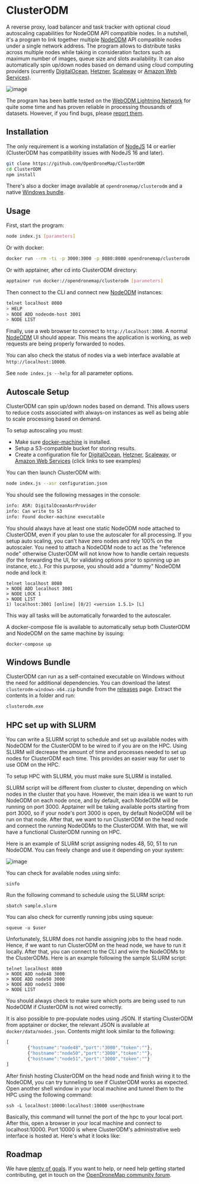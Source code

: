 # ClusterODM

A reverse proxy, load balancer and task tracker with optional cloud autoscaling capabilities for NodeODM API compatible nodes. In a nutshell, it's a program to link together multiple [NodeODM](https://github.com/OpenDroneMap/NodeODM) API compatible nodes under a single network address. The program allows to distribute tasks across multiple nodes while taking in consideration factors such as maximum number of images, queue size and slots availability. It can also automatically spin up/down nodes based on demand using cloud computing providers (currently [DigitalOcean](https://m.do.co/c/2977a7634f44), [Hetzner](https://www.hetzner.com), [Scaleway](https://scaleway.com) or [Amazon Web Services](https://aws.amazon.com/)).

![image](https://user-images.githubusercontent.com/1951843/57490594-b9828180-7287-11e9-9328-740cc0be8f7e.png)

The program has been battle tested on the [WebODM Lightning Network](https://webodm.net) for quite some time and has proven reliable in processing thousands of datasets. However, if you find bugs, please [report them](https://github.com/OpenDroneMap/ClusterODM/issues).

## Installation

The only requirement is a working installation of [NodeJS](https://nodejs.org) 14 or earlier (ClusterODM has compatibility issues with NodeJS 16 and later).

```bash
git clone https://github.com/OpenDroneMap/ClusterODM
cd ClusterODM
npm install
```

There's also a docker image available at `opendronemap/clusterodm` and a native [Windows bundle](#windows-bundle).

## Usage

First, start the program:

```bash
node index.js [parameters]
```

Or with docker:

```bash
docker run --rm -ti -p 3000:3000 -p 8080:8080 opendronemap/clusterodm [parameters]
```

Or with apptainer, after cd into ClusterODM directory:

```bash
apptainer run docker://opendronemap/clusterodm [parameters]
```

Then connect to the CLI and connect new [NodeODM](https://github.com/OpenDroneMap/NodeODM) instances:

```bash
telnet localhost 8080
> HELP
> NODE ADD nodeodm-host 3001
> NODE LIST
```

Finally, use a web browser to connect to `http://localhost:3000`. A normal [NodeODM](https://github.com/OpenDroneMap/NodeODM) UI should appear. This means the application is working, as web requests are being properly forwarded to nodes.

You can also check the status of nodes via a web interface available at `http://localhost:10000`.

See `node index.js --help` for all parameter options.

## Autoscale Setup

ClusterODM can spin up/down nodes based on demand. This allows users to reduce costs associated with always-on instances as well as being able to scale processing based on demand.

To setup autoscaling you must:
   * Make sure [docker-machine](https://gitlab.com/gitlab-org/ci-cd/docker-machine) is installed.
   * Setup a S3-compatible bucket for storing results.
   * Create a configuration file for [DigitalOcean](./docs/digitalocean.md), [Hetzner](./docs/hetzner.md), [Scaleway](./docs/scaleway.md), or [Amazon Web Services](./docs/aws.md) (click links to see examples)

You can then launch ClusterODM with:

```bash
node index.js --asr configuration.json
```

You should see the following messages in the console:

```bash
info: ASR: DigitalOceanAsrProvider
info: Can write to S3
info: Found docker-machine executable
```

You should always have at least one static NodeODM node attached to ClusterODM, even if you plan to use the autoscaler for all processing. If you setup auto scaling, you can't have zero nodes and rely 100% on the autoscaler. You need to attach a NodeODM node to act as the "reference node" otherwise ClusterODM will not know how to handle certain requests (for the forwarding the UI, for validating options prior to spinning up an instance, etc.). For this purpose, you should add a "dummy" NodeODM node and lock it:

```
telnet localhost 8080
> NODE ADD localhost 3001
> NODE LOCK 1
> NODE LIST
1) localhost:3001 [online] [0/2] <version 1.5.1> [L]
```

This way all tasks will be automatically forwarded to the autoscaler.

A docker-compose file is available to automatically setup both ClusterODM and NodeODM on the same machine by issuing:

```
docker-compose up
```

## Windows Bundle

ClusterODM can run as a self-contained executable on Windows without the need for additional dependencies. You can download the latest `clusterodm-windows-x64.zip` bundle from the [releases](https://github.com/OpenDroneMap/ClusterODM/releases) page. Extract the contents in a folder and run:

```bash
clusterodm.exe
```

## HPC set up with SLURM

You can write a SLURM script to schedule and set up available nodes with NodeODM for the ClusterODM to be wired to if you are on the HPC. Using SLURM will decrease the amount of time and processes needed to set up nodes for ClusterODM each time. This provides an easier way for user to use ODM on the HPC.

To setup HPC with SLURM, you must make sure SLURM is installed.

SLURM script will be different from cluster to cluster, depending on which nodes in the cluster that you have. However, the main idea is we want to run NodeODM on each node once, and by default, each NodeODM will be running on port 3000. Apptainer will be taking available ports starting from port 3000, so if your node's port 3000 is open, by default NodeODM will be run on that node. After that, we want to run ClusterODM on the head node and connect the running NodeODMs to the ClusterODM. With that, we will have a functional ClusterODM running on HPC.

Here is an example of SLURM script assigning nodes 48, 50, 51 to run NodeODM. You can freely change and use it depending on your system:

![image](https://user-images.githubusercontent.com/70782465/214411148-cdf43e44-9756-4115-9195-d1f36b3a31b9.png)

You can check for available nodes using sinfo:

```
sinfo
```

Run the following command to schedule using the SLURM script:

```
sbatch sample.slurm
```

You can also check for currently running jobs using squeue:

```
squeue -u $user
```

Unfortunately, SLURM does not handle assigning jobs to the head node. Hence, if we want to run ClusterODM on the head node, we have to run it locally. After that, you can connect to the CLI and wire the NodeODMs to the ClusterODMs. Here is an example following the sample SLURM script:

```
telnet localhost 8080
> NODE ADD node48 3000
> NODE ADD node50 3000
> NODE ADD node51 3000
> NODE LIST
```

You should always check to make sure which ports are being used to run NodeODM if ClusterODM is not wired correctly.

It is also possible to pre-populate nodes using JSON. If starting ClusterODM from apptainer or docker, the relevant JSON is available at `docker/data/nodes.json`. Contents might look similar to the following:

```javascript
[
        {"hostname":"node48","port":"3000","token":""},
        {"hostname":"node50","port":"3000","token":""},
        {"hostname":"node51","port":"3000","token":""}
]

```

After finish hosting ClusterODM on the head node and finish wiring it to the NodeODM, you can try tunneling to see if ClusterODM works as expected. Open another shell window in your local machine and tunnel them to the HPC using the following command:

```
ssh -L localhost:10000:localhost:10000 user@hostname
```

Basically, this command will tunnel the port of the hpc to your local port. After this, open a browser in your local machine and connect to localhost:10000. Port 10000 is where ClusterODM's administrative web interface is hosted at. Here's what it looks like:

## Roadmap

We have [plenty of goals](https://github.com/OpenDroneMap/ClusterODM/issues?q=is%3Aopen+is%3Aissue+label%3Aenhancement). If you want to help, or need help getting started contributing, get in touch on the [OpenDroneMap community forum](https://community.opendronemap.org).
